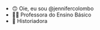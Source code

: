 - 🙃 Oie, eu sou @jennifercolombo
- 👩‍🏫 Professora do Ensino Básico
- 📖 Historiadora
<!---
jennifercolombo/jennifercolombo is a ✨ special ✨ repository because its `README.md` (this file) appears on your GitHub profile.
You can click the Preview link to take a look at your changes.
--->
